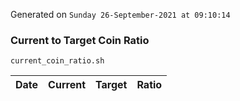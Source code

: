 Generated on `Sunday 26-September-2021 at 09:10:14`

### Current to Target Coin Ratio
`current_coin_ratio.sh`

Date|Current|Target|Ratio
---|---|---|---
